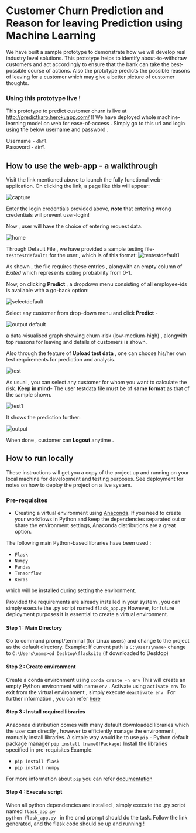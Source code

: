 # Customer Churn Prediction and Reason for leaving Prediction using Machine Learning

We have built a sample prototype to demonstrate how we will develop real industry level solutions. This prototype  helps to identify  about-to-withdraw customers  and act accordingly to ensure that the bank can take the best-possible course of actions. Also the prototype predicts the possible reasons of leaving for a customer which may give a better picture of customer thoughts.

### Using this prototype live !
This prototype to predict customer churn is live at http://predictkaro.herokuapp.com/ !!
We have deployed whole machine-learning model on web for ease-of-access . Simply go to this url and login using the below 
username and password . 

Username - ```dhfl``` <br>
Password - ```dhfl```

## How to use the web-app - a walkthrough

Visit the link mentioned above to launch the fully functional web-application.
On clicking the link, a page like this will appear:

![capture](https://user-images.githubusercontent.com/31181537/45265262-bb304700-b465-11e8-8398-c8e67bb135e9.JPG)

Enter the login credentials provided above, **note** that entering wrong credentials will prevent user-login!

Now , user will have the choice of entering request data.

![home](https://user-images.githubusercontent.com/31181537/45265317-8e306400-b466-11e8-96e5-8f645c54baca.JPG)

Through Default File , we have provided a sample testing file- ```testtestdefault1``` for the user , which is of this format:
![testestdefault1](https://user-images.githubusercontent.com/31181537/45265411-0e0afe00-b468-11e8-9c28-cc6a50a40909.JPG)

As shown , the file requires these entries , alongwith an empty column of *Exited* which represents exiting probability from 0-1.


Now, on clicking **Predict** , a dropdown menu consisting of all employee-ids is available with a go-back option:

![selectdefault](https://user-images.githubusercontent.com/31181537/45265453-a3a68d80-b468-11e8-913f-21d79a2ae2d5.JPG)

Select any customer from drop-down menu and click **Predict** -

![output default](https://user-images.githubusercontent.com/31181537/45265733-8627f280-b46d-11e8-878e-6bb7856a89b6.jpeg)

a data-visualised graph showing churn-risk (low-medium-high) , alongwith top reasons for leaving and details of customers is shown.

Also through the feature of **Upload test data** , one can choose his/her own test requirements for prediction and analysis.

![test](https://user-images.githubusercontent.com/31181537/45265530-f765a680-b469-11e8-8340-e1bfbdbebbcc.JPG)

As usual , you can select any customer for whom you want to calculate the risk.
**Keep in mind**- The user testdata file must be of **same format** as that of the sample shown.

![test1](https://user-images.githubusercontent.com/31181537/45265532-1106ee00-b46a-11e8-8cbd-f59b0a3f2b0d.JPG)

It shows the prediction further:

![output](https://user-images.githubusercontent.com/31181537/45265736-98a22c00-b46d-11e8-876f-d2e1b972635d.jpeg)

When done , customer can **Logout** anytime .

## How to run locally 

These instructions will get you a copy of the project up and running on your local machine for development and testing purposes. See deployment for notes on how to deploy the project on a live system.

### Pre-requisites

* Creating a virtual environment using [Anaconda](https://www.anaconda.com/download/). If you need to create your workflows in Python and keep the dependencies separated out or   share the environment settings, Anaconda distributions are a great option.

The following main Python-based libraries have been used :

* ```Flask```
* ```Numpy```
* ```Pandas```
* ```Tensorflow```
* ```Keras```

which will be installed during setting the environment.

Provided the requirements are already installed in your system , you can simply execute the .py script named ```flask_app.py```
However, for future deployment purposes it is essential to create a virtual environment.

#### Step 1 : Main Directory
Go to command prompt/terminal (for Linux users) and change to the project as the default directory.
Example: If current path is ```C:\Users\name>```
change to ```C:\Users\name>cd Desktop\flasksite```  (if downloaded to Desktop)

#### Step 2 : Create environment
Create a conda environment using ```conda create -n env```
This will create an empty Python environment with name ```env``` . 
Activate using ```activate env```
To exit from the virtual environment , simply execute ```deactivate env ```
For further information , you can refer [here](https://uoa-eresearch.github.io/eresearch-cookbook/recipe/2014/11/20/conda/)

#### Step 3 : Install required libraries
Anaconda distribution comes with many default downloaded libraries which the user can directly , however to efficiently manage the
environment , manually install libraries.
A simple way would be to use ```pip``` - Python default package manager
```pip install [nameOfPackage]```
Install the libraries specified in pre-requisites
Example:
* ```pip install flask```
* ```pip install numpy```

For more information about ```pip``` you can refer [documentation](https://docs.python.org/3/installing/index.html)

#### Step 4 : Execute script
When all python dependencies are installed , simply execute the .py script named ```flask_app.py```  
```python flask_app.py ``` in the cmd prompt should do the task.
Follow the link generated, and the flask code should be up and running !


